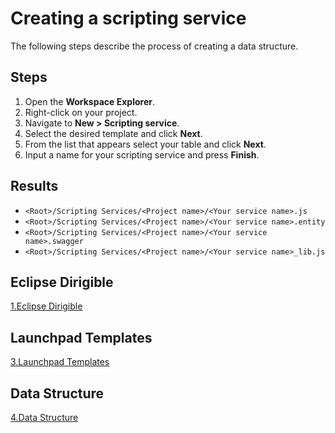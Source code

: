 # Creating a scripting service 

The following steps describe the process of creating a data structure.


## Steps

1. Open the **Workspace Explorer**.
2. Right-click on your project.
3. Navigate to **New > Scripting service**.
4. Select the desired template and click **Next**.
5. From the list that appears select your table and click **Next**.
6. Input a name for your scripting service and press **Finish**.

## Results

* `<Root>/Scripting Services/<Project name>/<Your service name>.js `
* `<Root>/Scripting Services/<Project name>/<Your service name>.entity `
* `<Root>/Scripting Services/<Project name>/<Your service name>.swagger `
* `<Root>/Scripting Services/<Project name>/<Your service name>_lib.js `
  
  
## Eclipse Dirigible

[1.Eclipse Dirigible](1.Eclipse%20Dirigible.md)

## Launchpad Templates

[3.Launchpad Templates](3.Launchpad%20Templates.md)

## Data Structure

[4.Data Structure](4.Data%20Structure.md)
